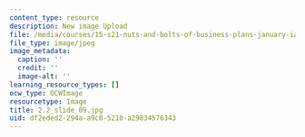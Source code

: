 ```yaml
---
content_type: resource
description: New image Upload
file: /media/courses/15-s21-nuts-and-bolts-of-business-plans-january-iap-2014/df2eded2294aa9c05210a29834576343_2.2_slide_09.jpg
file_type: image/jpeg
image_metadata:
  caption: ''
  credit: ''
  image-alt: ''
learning_resource_types: []
ocw_type: OCWImage
resourcetype: Image
title: 2.2_slide_09.jpg
uid: df2eded2-294a-a9c0-5210-a29834576343
---
```

